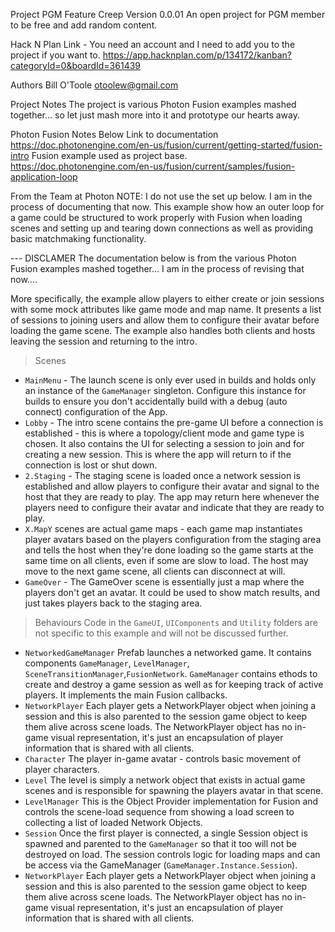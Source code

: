Project PGM Feature Creep
Version 0.0.01
An open project for PGM member to be free and add random content. 

Hack N Plan Link - You need an account and I need to add you to the project if you want to.
https://app.hacknplan.com/p/134172/kanban?categoryId=0&boardId=361439

Authors 
Bill O'Toole        otoolew@gmail.com

Project Notes
The project is various Photon Fusion examples mashed together... so let just mash more into it and prototype our hearts away.

Photon Fusion Notes Below
Link to documentation
https://doc.photonengine.com/en-us/fusion/current/getting-started/fusion-intro
Fusion example used as project base.
https://doc.photonengine.com/en-us/fusion/current/samples/fusion-application-loop

From the Team at Photon 
NOTE: I do not use the set up below. I am in the process of documenting that now.
This example show how an outer loop for a game could be structured to work properly with Fusion when loading scenes and setting up and tearing down connections as well as providing basic matchmaking functionality.

--- DISCLAMER The documentation below is from the various Photon Fusion examples mashed together... I am in the process of revising that now....


More specifically, the example allow players to either create or join sessions with some mock attributes like game mode and map name. It presents a list of sessions to joining users and allow them to configure their avatar before loading the game scene. The example also handles both clients and hosts leaving the session and returning to the intro.

>Scenes
* `MainMenu` - The launch scene is only ever used in builds and holds only an instance of the `GameManager` singleton. Configure this instance for builds to ensure you don't accidentally build with a debug (auto connect) configuration of the App.
* `Lobby` - The intro scene contains the pre-game UI before a connection is established - this is where a topology/client mode and game type is chosen. It also contains the UI for selecting a session to join and for creating a new session. This is where the app will return to if the connection is lost or shut down.
* `2.Staging` - The staging scene is loaded once a network session is established and allow players to configure their avatar and signal to the host that they are ready to play. The app may return here whenever the players need to configure their avatar and indicate that they are ready to play.
* `X.MapY` scenes are actual game maps - each game map instantiates player avatars based on the players configuration from the staging area and tells the host when they're done loading so the game starts at the same time on all clients, even if some are slow to load. The host may move to the next game scene, all clients can disconnect at will.
* `GameOver` - The GameOver scene is essentially just a map where the players don't get an avatar. It could be used to show match results, and just takes players back to the staging area.

>Behaviours
Code in the `GameUI`, `UIComponents` and `Utility` folders are not specific to this example and will not be discussed further.
* `NetworkedGameManager` Prefab launches a networked game. It contains components `GameManager`, `LevelManager`, `SceneTransitionManager`,`FusionNetwork`. 
`GameManager` contains ethods to create and destroy a game session as well as for keeping track of active players. It implements the main Fusion callbacks.
* `NetworkPlayer` Each player gets a NetworkPlayer object when joining a session and this is also parented to the session game object to keep them alive across scene loads. The NetworkPlayer object has no in-game visual representation, it's just an encapsulation of player information that is shared with all clients.
* `Character` The player in-game avatar - controls basic movement of player characters.
* `Level` The level is simply a network object that exists in actual game scenes and is responsible for spawning the players avatar in that scene.
* `LevelManager` This is the Object Provider implementation for Fusion and controls the scene-load sequence from showing a load screen to collecting a list of loaded Network Objects.
* `Session` Once the first player is connected, a single Session object is spawned and parented to the `GameManager` so that it too will not be destroyed on load. The session controls logic for loading maps and can be access via the GameManager (`GameManager.Instance.Session`).
* `NetworkPlayer` Each player gets a NetworkPlayer object when joining a session and this is also parented to the session game object to keep them alive across scene loads. The NetworkPlayer object has no in-game visual representation, it's just an encapsulation of player information that is shared with all clients.
